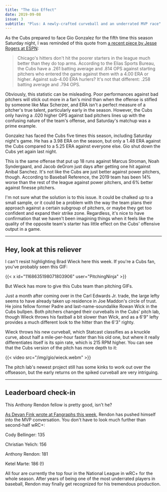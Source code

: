 ```yaml
---
title: "The Gio Effect"
date: 2019-09-08
issue: 3
subtitle: "Plus: A newly-crafted curveball and an underrated MVP race"
---
```


As the Cubs prepared to face Gio Gonzalez for the fifth time this season Saturday night, I was reminded of this quote from [a recent piece by Jesse Rogers at ESPN](https://www.espn.com/mlb/story/_/id/27540186/do-maddeningly-inconsistent-cubs-september-hot-streak-them):

> Chicago's hitters don't hit the poorer starters in the league much better than they do top arms. According to the Elias Sports Bureau, the Cubs have a .261 batting average and .814 OPS against starting pitchers who entered the game against them with a 4.00 ERA or higher. Against sub-4.00 ERA hurlers? It's not that different: .258 batting average and .794 OPS.

Obviously, this statistic can be misleading. Poor performances against bad pitchers will stick out more in a fan's mind than when the offense is stifled by someone like Max Scherzer, and ERA isn't a perfect measure of a pitcher's true talent, particularly early in the season. However, the Cubs only having a .020 higher OPS against bad pitchers lines up with the confusing nature of the team's offense, and Saturday's matchup was a prime example.

Gonzalez has faced the Cubs five times this season, including Saturday night's game. He has a 3.98 ERA on the season, but only a 1.48 ERA against the Cubs compared to a 5.25 ERA against everyone else. Gio shut down the Cubs yet again last night.

This is the same offense that put up 18 runs against Marcus Stroman, Noah Syndergaard, and Jacob deGrom just days after getting one hit against Anibal Sanchez. It's not like the Cubs are just better against power pitchers, though. According to Baseball Reference, the 2019 team has been 14% worse than the rest of the league against power pitchers, and 6% better against finesse pitchers.

I'm not sure what the solution is to this issue. It could be chalked up to a small sample, or it could be a problem with the way the team plans their approach against a certain subgroup of pitchers, or maybe they get too confident and expand their strike zone. Regardless, it's nice to have confirmation that we haven't been imagining things when it feels like the quality of the opposite team's starter has little effect on the Cubs' offensive output in a game.

---

## Hey, look at this reliever

I can't resist highlighting Brad Wieck here this week. If you're a Cubs fan, you've probably seen this GIF:

{{< x id="1168635198071803906" user="PitchingNinja" >}}

But Wieck has more to give this Cubs team than pitching GIFs.

Just a month after coming over in the Carl Edwards Jr. trade, the large lefty seems to have already taken up residence in Joe Maddon's circle of trust. He joins fellow former Padre and last-name-soundalike Rowan Wick in the Cubs bullpen. Both pitchers changed their curveballs in the Cubs' pitch lab, though Wieck throws his fastball a bit slower than Wick, and as a 6'9" lefty provides a much different look to the hitter than the 6'3" righty.

Wieck throws his new curveball, which Statcast classifies as a knuckle curve, about half a mile-per-hour faster than his old one, but where it really differentiates itself is its spin rate, which is 215 RPM higher. You can see that the Cubs version of the pitch has more depth to it:

{{< video src="/img/gio/wieck.webm" >}}

The pitch lab's newest project still has some kinks to work out over the offseason, but the early returns on the spiked curveball are very intriguing.

---

## Leaderboard check-in

This Anthony Rendon fellow is pretty good, isn't he?

[As Devan Fink wrote at Fangraphs this week](https://blogs.fangraphs.com/anthony-rendons-hot-august-adds-third-face-to-mvp-race/), Rendon has pushed himself into the MVP conversation. You don't have to look much further than second-half wRC+:

Cody Bellinger: 135

Christian Yelich: 156

Anthony Rendon: 181

Ketel Marte: 186 (!)

All four are currently the top four in the National League in wRC+ for the whole season. After years of being one of the most underrated players in baseball, Rendon may finally get recognized for his tremendous production.
